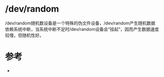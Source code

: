 # /dev/random
/dev/random随机数设备是一个特殊的伪文件设备，/dev/random产生随机数据依赖系统中断，当系统中断不足时/dev/random设备会“挂起”，因而产生数据速度较慢，但随机性好。

# 参考
 * []()
